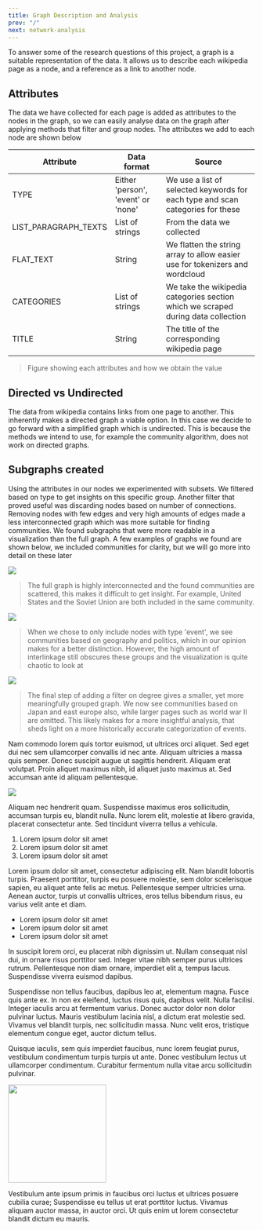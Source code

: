 ```yaml
---
title: Graph Description and Analysis
prev: "/"
next: network-analysis
---
```


To answer some of the research questions of this project, a graph is a suitable representation of the data. It allows us to describe each wikipedia page as a node, and a reference as a link to another node. 

## Attributes

The data we have collected for each page is added as attributes to the nodes in the graph, so we can easily analyse data on the graph after applying methods that filter and group nodes. The attributes we add to each node are shown below

| Attribute            | Data format                        | Source                                                                           |
|----------------------|------------------------------------|----------------------------------------------------------------------------------|
| TYPE                 | Either 'person', 'event' or 'none' | We use a list of selected keywords for each type and scan categories for these   |
| LIST_PARAGRAPH_TEXTS | List of strings                    | From the data we collected                                                       |
| FLAT_TEXT            | String                             | We flatten the string array to allow easier use for tokenizers and wordcloud     |
| CATEGORIES           | List of strings                    | We take the wikipedia categories section which we scraped during data collection |
| TITLE                | String                             | The title of the corresponding wikipedia page   <br/>                            |
> Figure showing each attributes and how we obtain the value

## Directed vs Undirected

The data from wikipedia contains links from one page to another. This inherently makes a directed graph a viable option. In this case we decide to go forward with a simplified graph which is undirected. This is because the methods we intend to use, for example the community algorithm, does not work on directed graphs. 

## Subgraphs created

Using the attributes in our nodes we experimented with subsets. We filtered based on type to get insights on this specific group. Another filter that proved useful was discarding nodes based on number of connections. Removing nodes with few edges and very high amounts of edges made a less interconnected graph which was more suitable for finding communities. We found subgraphs that were more readable in a visualization than the full graph. A few examples of graphs we found are shown below, we included communities for clarity, but we will go more into detail on these later

![](/images/full-graph.png)

> The full graph is highly interconnected and the found communities are scattered, this makes it difficult to get insight. For example, United States and the Soviet Union are both included in the same community.

![](/images/subgraph-event.png)

> When we chose to only include nodes with type 'event', we see communities based on geography and politics, which in our opinion makes for a better distinction. However, the high amount of interlinkage still obscures these groups and the visualization is quite chaotic to look at

![](/images/subgraph-event-degree-filter.png)

> The final step of adding a filter on degree gives a smaller, yet more meaningfully grouped graph. We now see communities based on Japan and east europe also, while larger pages such as world war II are omitted. This likely makes for a more insightful analysis, that sheds light on a more historically accurate categorization of events.

Nam commodo lorem quis tortor euismod, ut ultrices orci aliquet. Sed eget dui nec sem ullamcorper convallis id nec ante. Aliquam ultricies a massa quis semper. Donec suscipit augue ut sagittis hendrerit. Aliquam erat volutpat. Proin aliquet maximus nibh, id aliquet justo maximus at. Sed accumsan ante id aliquam pellentesque. 

![](/images/dtu-logo.png)

Aliquam nec hendrerit quam. Suspendisse maximus eros sollicitudin, accumsan turpis eu, blandit nulla. Nunc lorem elit, molestie at libero gravida, placerat consectetur ante. Sed tincidunt viverra tellus a vehicula.


1. Lorem ipsum dolor sit amet
1. Lorem ipsum dolor sit amet
1. Lorem ipsum dolor sit amet

Lorem ipsum dolor sit amet, consectetur adipiscing elit. Nam blandit lobortis turpis. Praesent porttitor, turpis eu posuere molestie, sem dolor scelerisque sapien, eu aliquet ante felis ac metus. Pellentesque semper ultricies urna. Aenean auctor, turpis ut convallis ultrices, eros tellus bibendum risus, eu varius velit ante et diam. 

* Lorem ipsum dolor sit amet
* Lorem ipsum dolor sit amet
* Lorem ipsum dolor sit amet

In suscipit lorem orci, eu placerat nibh dignissim ut. Nullam consequat nisl dui, in ornare risus porttitor sed. Integer vitae nibh semper purus ultrices rutrum. Pellentesque non diam ornare, imperdiet elit a, tempus lacus. Suspendisse viverra euismod dapibus.

Suspendisse non tellus faucibus, dapibus leo at, elementum magna. Fusce quis ante ex. In non ex eleifend, luctus risus quis, dapibus velit. Nulla facilisi. Integer iaculis arcu at fermentum varius. Donec auctor dolor non dolor pulvinar luctus. Mauris vestibulum lacinia nisl, a dictum erat molestie sed. Vivamus vel blandit turpis, nec sollicitudin massa. Nunc velit eros, tristique elementum congue eget, auctor dictum tellus. 

Quisque iaculis, sem quis imperdiet faucibus, nunc lorem feugiat purus, vestibulum condimentum turpis turpis ut ante. Donec vestibulum lectus ut ullamcorper condimentum. Curabitur fermentum nulla vitae arcu sollicitudin pulvinar.

<img src="/images/dtu-logo.png" width="200" />

Vestibulum ante ipsum primis in faucibus orci luctus et ultrices posuere cubilia curae; Suspendisse eu tellus ut erat porttitor luctus. Vivamus aliquam auctor massa, in auctor orci. Ut quis enim ut lorem consectetur blandit dictum eu mauris.